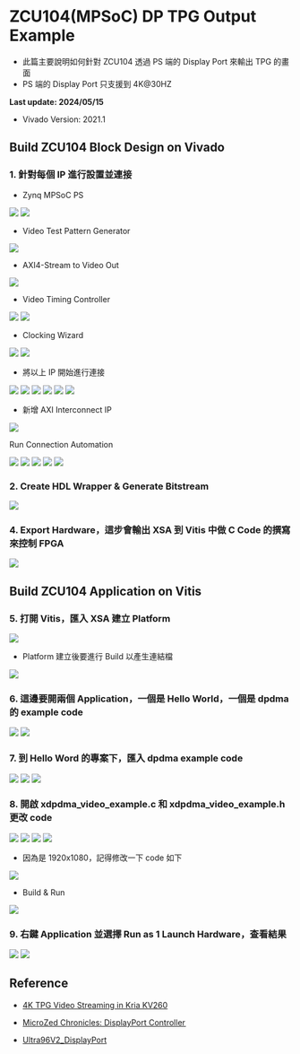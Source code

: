 # ZCU104(MPSoC) DP TPG Output Example
+ 此篇主要說明如何針對 ZCU104 透過 PS 端的 Display Port 來輸出 TPG 的畫面
+ PS 端的 Display Port 只支援到 4K@30HZ

**Last update: 2024/05/15**

+ Vivado Version: 2021.1

## Build ZCU104 Block Design on Vivado

### 1. 針對每個 IP 進行設置並連接

+ Zynq MPSoC PS 

<img src="Images/DP1.png"/>

<img src="Images/DP2.png"/>

+ Video Test Pattern Generator

<img src="Images/DP3.png"/>

+ AXI4-Stream to Video Out

<img src="Images/DP6.png"/>

+ Video Timing Controller

<img src="Images/DP4.png"/>

<img src="Images/DP5.png"/>

+ Clocking Wizard

<img src="Images/DP7.png"/>

<img src="Images/DP8.png"/>

+ 將以上 IP 開始進行連接

<img src="Images/DP9.png"/>

<img src="Images/DP10.png"/>

<img src="Images/DP11.png"/>

<img src="Images/DP12.png"/>

<img src="Images/DP13.png"/>

<img src="Images/DP14.png"/>

+ 新增 AXI Interconnect IP

<img src="Images/DP15.png"/>

Run Connection Automation

<img src="Images/DP16.png"/>

<img src="Images/DP17.png"/>

<img src="Images/DP18.png"/>

<img src="Images/DP19.png"/>

<img src="Images/DP20.png"/>

### 2. Create HDL Wrapper & Generate Bitstream

<img src="Images/DP21.png"/>

### 4. Export Hardware，這步會輸出 XSA 到 Vitis 中做 C Code 的撰寫來控制 FPGA

<img src="Images/DP22.png"/>

## Build ZCU104 Application on Vitis

### 5. 打開 Vitis，匯入 XSA 建立 Platform

<img src="Images/DP23.png"/>

+ Platform 建立後要進行 Build 以產生連結檔

<img src="Images/DP24.png"/>

### 6. 這邊要開兩個 Application，一個是 Hello World，一個是 dpdma 的 example code

<img src="Images/DP25.png"/>

<img src="Images/DP26.png"/>

### 7. 到 Hello Word 的專案下，匯入 dpdma example code

<img src="Images/DP27.png"/>

<img src="Images/DP28.png"/>

<img src="Images/DP29.png"/>

### 8. 開啟 xdpdma_video_example.c 和 xdpdma_video_example.h 更改 code

<img src="Images/DP30.png"/>

<img src="Images/DP31.png"/>

<img src="Images/DP32.png"/>

<img src="Images/DP33.png"/>

+ 因為是 1920x1080，記得修改一下 code 如下

<img src="Images/DP34.png"/>

+ Build & Run

<img src="Images/DP35.png"/>

### 9. 右鍵 Application 並選擇 Run as 1 Launch Hardware，查看結果

<img src="Images/DP36.png"/>

<img src="Images/DP37.png"/>

## Reference

+ [4K TPG Video Streaming in Kria KV260](https://www.hackster.io/nikilthapa/4k-tpg-video-streaming-in-kria-kv260-baremetal-part-1-c0c9d6)

+ [MicroZed Chronicles: DisplayPort Controller ](https://www.hackster.io/news/microzed-chronicles-displayport-controller-part-one-25734db13fad)

+ [Ultra96V2_DisplayPort](https://github.com/ATaylorCEngFIET/Ultra96V2_DisplayPort/tree/master/display_port/display_port.sdk/dispport/src)

